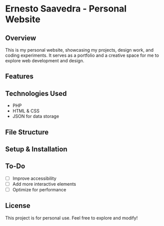 # Ernesto Saavedra - Personal Website

## Overview
This is my personal website, showcasing my projects, design work, and coding experiments. It serves as a portfolio and a creative space for me to explore web development and design.

## Features


## Technologies Used
- PHP
- HTML & CSS
- JSON for data storage

## File Structure


## Setup & Installation


## To-Do
- [ ] Improve accessibility
- [ ] Add more interactive elements
- [ ] Optimize for performance

## License
This project is for personal use. Feel free to explore and modify!